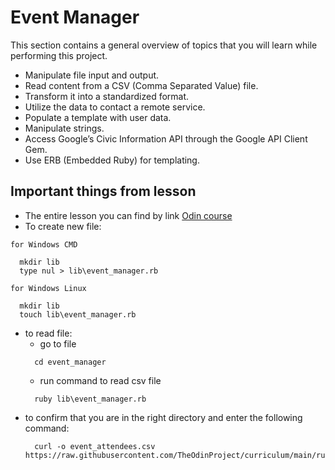 # Event Manager 

This section contains a general overview of topics that you will learn while performing this project.

- Manipulate file input and output.
- Read content from a CSV (Comma Separated Value) file.
- Transform it into a standardized format.
- Utilize the data to contact a remote service.
- Populate a template with user data.
- Manipulate strings.
- Access Google’s Civic Information API through the Google API Client Gem.
- Use ERB (Embedded Ruby) for templating.

## Important things from lesson

- The entire lesson you can find by link [Odin course](https://www.theodinproject.com/lessons/ruby-event-manager)
- To create new file:

`for Windows CMD`
  ```
    mkdir lib
    type nul > lib\event_manager.rb
  ```
`for Windows Linux`
  ```
    mkdir lib
    touch lib\event_manager.rb
  ```
- to read file:
    - go to file
  ```
    cd event_manager
  ```
    - run command to read csv file
  ```
    ruby lib\event_manager.rb
  ```
- to confirm that you are in the right directory and enter the following command:
  ```
    curl -o event_attendees.csv https://raw.githubusercontent.com/TheOdinProject/curriculum/main/ruby/files_and_serialization/event_attendees.csv
  ```
